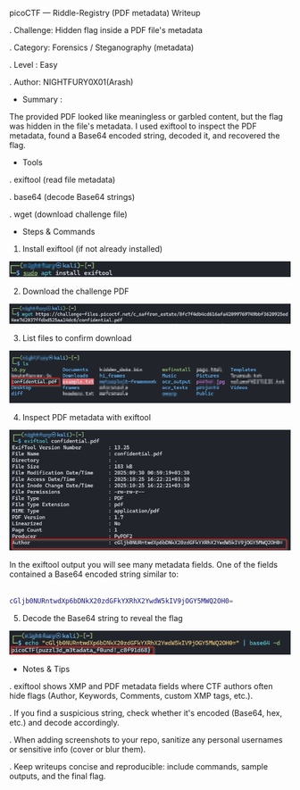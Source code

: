 picoCTF — Riddle-Registry (PDF metadata) Writeup

. Challenge: Hidden flag inside a PDF file's metadata

. Category: Forensics / Steganography (metadata)

. Level : Easy

. Author: NIGHTFURY0X01(Arash)

+ Summary : 

The provided PDF looked like meaningless or garbled content, but the flag was hidden in the file's metadata. I used exiftool to inspect the PDF metadata, found a Base64 encoded string, decoded it, and recovered the flag.

+ Tools

. exiftool (read file metadata)

. base64 (decode Base64 strings)

. wget (download challenge file)

+ Steps & Commands

1. Install exiftool (if not already installed)

![Step 1](images/1.png)

2. Download the challenge PDF

![Step 2](images/2.png)

3. List files to confirm download

![Step 3](images/3.png)


4. Inspect PDF metadata with exiftool

![Step 4](images/4.png)


In the exiftool output you will see many metadata fields. One of the fields contained a Base64 encoded string similar to:

```bash 

cGljb0NURntwdXp6bDNkX20zdGFkYXRhX2YwdW5kIV9jOGY5MWQ2OH0=

```


5. Decode the Base64 string to reveal the flag


![Step 5](images/5.png)

+ Notes & Tips

. exiftool shows XMP and PDF metadata fields where CTF authors often hide flags (Author, Keywords, Comments, custom XMP tags, etc.).

. If you find a suspicious string, check whether it's encoded (Base64, hex, etc.) and decode accordingly.

. When adding screenshots to your repo, sanitize any personal usernames or sensitive info (cover or blur them).

. Keep writeups concise and reproducible: include commands, sample outputs, and the final flag.

